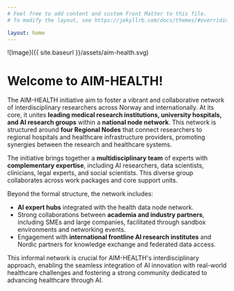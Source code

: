 ```yaml
---
# Feel free to add content and custom Front Matter to this file.
# To modify the layout, see https://jekyllrb.com/docs/themes/#overriding-theme-defaults

layout: home
---
```


![Image]({{ site.baseurl }}/assets/aim-health.svg)

# Welcome to AIM-HEALTH!

The AIM-HEALTH initiative aim to foster a vibrant and collaborative network of interdisciplinary researchers across Norway and internationally.
At its core, it unites **leading medical research institutions, university hospitals, and AI research groups** within a **national node network**.
This network is structured around **four Regional Nodes** that connect researchers to regional hospitals and healthcare infrastructure providers, promoting synergies between the research and healthcare systems.

The initiative brings together a **multidisciplinary team** of experts with **complementary expertise**, including AI researchers, data scientists, clinicians, legal experts, and social scientists.
This diverse group collaborates across work packages and core support units.

Beyond the formal structure, the network includes:

*   **AI expert hubs** integrated with the health data node network.
*   Strong collaborations between **academia and industry partners**, including SMEs and large companies, facilitated through sandbox environments and networking events.
*   Engagement with **international frontline AI research institutes** and Nordic partners for knowledge exchange and federated data access.

This informal network is crucial for AIM-HEALTH's interdisciplinary approach, enabling the seamless integration of AI innovation with real-world healthcare challenges and fostering a strong community dedicated to advancing healthcare through AI.
